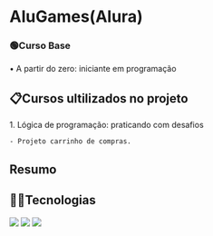 <h1>AluGames(Alura)</h1>
<p></p>

<h3>🟢Curso Base</h3>
<p>• A partir do zero: iniciante em programação</p>

<h2>📋Cursos ultilizados no projeto</h2>
<p> 1. Lógica de programação: praticando com desafios
  
    - Projeto carrinho de compras.
    
</p>
<h2>Resumo</h2>

<h4></h4>

## 👨‍💻Tecnologias
<div>
  <img src="https://img.shields.io/badge/HTML-orange?style=for-the-badge&logo=html5&logoColor=white">
  <img src="https://img.shields.io/badge/CSS-blue?&style=for-the-badge&logo=css3&logoColor=white">
  <img src="https://img.shields.io/badge/JavaScript-F7DF1E?style=for-the-badge&logo=javascript&logoColor=black">
